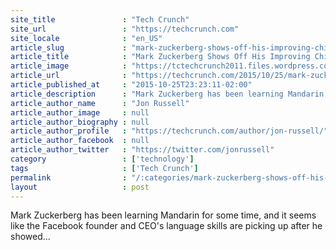 ```yaml
---
site_title               : "Tech Crunch"
site_url                 : "https://techcrunch.com"
site_locale              : "en_US"
article_slug             : "mark-zuckerberg-shows-off-his-improving-chinese-skills-with-a-20-minute-speech"
article_title            : "Mark Zuckerberg Shows Off His Improving Chinese Skills With A 20 Minute Speech"
article_image            : "https://tctechcrunch2011.files.wordpress.com/2015/10/zuck.jpg?w=764&h=400&crop=1"
article_url              : "https://techcrunch.com/2015/10/25/mark-zuckerberg-shows-off-his-improving-chinese-skills-with-a-20-minute-speech/"
article_published_at     : "2015-10-25T23:23:11-02:00"
article_description      : "Mark Zuckerberg has been learning Mandarin for some time, and it seems like the Facebook founder and CEO's language skills are picking up after he showed..."
article_author_name      : "Jon Russell"
article_author_image     : null
article_author_biography : null
article_author_profile   : "https://techcrunch.com/author/jon-russell/"
article_author_facebook  : null
article_author_twitter   : "https://twitter.com/jonrussell"
category                 : ['technology']
tags                     : ['Tech Crunch']
permalink                : "/:categories/mark-zuckerberg-shows-off-his-improving-chinese-skills-with-a-20-minute-speech/"
layout                   : post
---
```


Mark Zuckerberg has been learning Mandarin for some time, and it seems like the Facebook founder and CEO's language skills are picking up after he showed...
